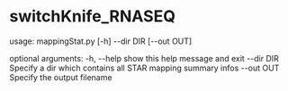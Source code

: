 # switchKnife_RNASEQ

usage: mappingStat.py [-h] --dir DIR [--out OUT]

optional arguments:
  -h, --help  show this help message and exit
  --dir DIR   Specify a dir which contains all STAR mapping summary infos
  --out OUT   Specify the output filename
